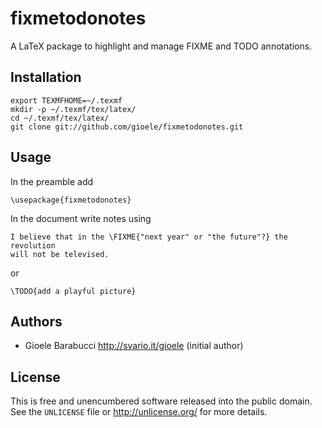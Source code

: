 fixmetodonotes
==============

A LaTeX package to highlight and manage FIXME and TODO annotations.


Installation
------------

    export TEXMFHOME=~/.texmf
    mkdir -p ~/.texmf/tex/latex/
    cd ~/.texmf/tex/latex/
    git clone git://github.com/gioele/fixmetodonotes.git


Usage
-----

In the preamble add

    \usepackage{fixmetodonotes}

In the document write notes using

    I believe that in the \FIXME{"next year" or "the future"?} the revolution
    will not be televised.

or

    \TODO{add a playful picture}


Authors
-------

* Gioele Barabucci <http://svario.it/gioele> (initial author)


License
-------

This is free and unencumbered software released into the public domain.
See the `UNLICENSE` file or <http://unlicense.org/> for more details.
